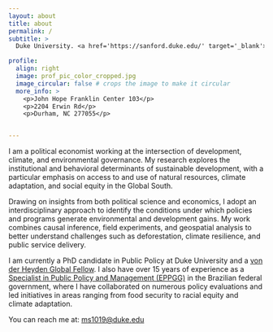 ```yaml
---
layout: about
title: about
permalink: /
subtitle: >
  Duke University. <a href='https://sanford.duke.edu/' target='_blank'>Sanford School of Public Policy</a>

profile:
  align: right
  image: prof_pic_color_cropped.jpg
  image_circular: false # crops the image to make it circular
  more_info: >
    <p>John Hope Franklin Center 103</p>
    <p>2204 Erwin Rd</p>
    <p>Durham, NC 277055</p>


---
```


I am a political economist working at the intersection of development, climate, and environmental governance. My research explores the institutional and behavioral determinants of sustainable development, with a particular emphasis on access to and use of natural resources, climate adaptation, and social equity in the Global South.

Drawing on insights from both political science and economics, I adopt an interdisciplinary approach to identify the conditions under which policies and programs generate environmental and development gains. My work combines causal inference, field experiments, and geospatial analysis to better understand challenges such as deforestation, climate resilience, and public service delivery.

I am currently a PhD candidate in Public Policy at Duke University and a <a href='https://jhfc.duke.edu/academics/vdhfellows/' target='_blank'>von der Heyden Global Fellow</a>. I also have over 15 years of experience as a <a href='https://anesp.org.br/english' target='_blank'>Specialist in Public Policy and Management (EPPGG)</a> in the Brazilian federal government, where I have collaborated on numerous policy evaluations and led initiatives in areas ranging from food security to racial equity and climate adaptation.

You can reach me at: <a href='ms1019@duke.edu' target='_blank'>ms1019@duke.edu</a> 
